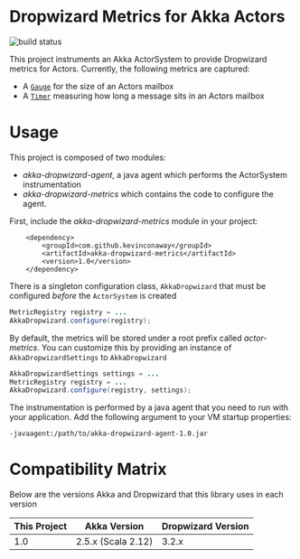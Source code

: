 # Dropwizard Metrics for Akka Actors 
![build status](https://travis-ci.com/kevinconaway/akka-dropwizard.svg?branch=master "build status")

This project instruments an Akka ActorSystem to provide Dropwizard metrics for Actors.  Currently, the following
metrics are captured:

* A [`Gauge`](https://metrics.dropwizard.io/4.0.0/manual/core.html#gauges) for the size of an Actors mailbox
* A [`Timer`](https://metrics.dropwizard.io/4.0.0/manual/core.html#timers) measuring how long a message sits in an Actors mailbox

# Usage

This project is composed of two modules:

* _akka-dropwizard-agent_, a java agent which performs the ActorSystem instrumentation
* _akka-dropwizard-metrics_ which contains the code to configure the agent.

First, include the _akka-dropwizard-metrics_ module in your project:

        <dependency>
            <groupId>com.github.kevinconaway</groupId>
            <artifactId>akka-dropwizard-metrics</artifactId>
            <version>1.0</version>
        </dependency>

There is a singleton configuration class, `AkkaDropwizard` that must be configured *before* the `ActorSystem` is created

```java
MetricRegistry registry = ...
AkkaDropwizard.configure(registry);
```

By default, the metrics will be stored under a root prefix called _actor-metrics_.  You can customize this by providing
an instance of `AkkaDropwizardSettings` to `AkkaDropwizard`

```java
AkkaDropwizardSettings settings = ...
MetricRegistry registry = ...
AkkaDropwizard.configure(registry, settings);
```

The instrumentation is performed by a java agent that you need to run with your application.  Add the following 
argument to your VM startup properties:

    -javaagent:/path/to/akka-dropwizard-agent-1.0.jar

# Compatibility Matrix

Below are the versions Akka and Dropwizard that this library uses in each version

| This Project  | Akka Version          | Dropwizard Version    |
| ------------  | ------------          | -------------------   |
| 1.0           | 2.5.x (Scala 2.12)    |   3.2.x               |